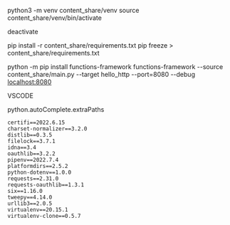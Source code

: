 
python3 -m venv content_share/venv
source content_share/venv/bin/activate

deactivate

pip install -r content_share/requirements.txt
pip freeze > content_share/requirements.txt

python -m pip install functions-framework
functions-framework --source content_share/main.py --target hello_http --port=8080 --debug
[localhost:8080](http://localhost:8080)

VSCODE

python.autoComplete.extraPaths




```
certifi==2022.6.15
charset-normalizer==3.2.0
distlib==0.3.5
filelock==3.7.1
idna==3.4
oauthlib==3.2.2
pipenv==2022.7.4
platformdirs==2.5.2
python-dotenv==1.0.0
requests==2.31.0
requests-oauthlib==1.3.1
six==1.16.0
tweepy==4.14.0
urllib3==2.0.5
virtualenv==20.15.1
virtualenv-clone==0.5.7

```
